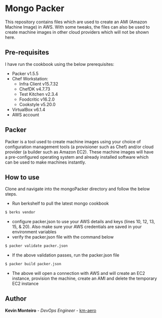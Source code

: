 # Mongo Packer
This repository contains files which are used to create an AMI (Amazon Machine Image) in AWS. With some tweaks, the files can also be used to create machine images in other cloud providers which will not be shown here.

## Pre-requisites
I have run the cookbook using the below prerequisites:
- Packer v1.5.5
- Chef Workstation:
  - Infra Client v15.7.32
  - ChefDK v4.7.73
  - Test Kitchen v2.3.4
  - Foodcritic v16.2.0
  - Cookstyle v5.20.0
- VirtualBox v6.1.4
- AWS account

## Packer
Packer is a tool used to create machine images using your choice of configuration management tools (a provisioner such as Chef) and/or cloud provider (a builder such as Amazon EC2). These machine images will have a pre-configured operating system and already installed software which can be used to make machines instantly.

## How to use
Clone and navigate into the mongoPacker directory and follow the below steps.
- Run berkshelf to pull the latest mongo cookbook
```bash
$ berks vendor
```
- configure packer.json to use your AWS details and keys (lines 10, 12, 13, 15, & 20). Also make sure your AWS credentials are saved in your environment variables
- verify the packer.json file with the command below
```bash
$ packer validate packer.json
```
- If the above validation passes, run the packer.json file
```bash
$ packer build packer.json
```
- The above will open a connection with AWS and will create an EC2 instance, provision the machine, create an AMI and delete the temporary EC2 instance

## Author
**Kevin Monteiro** - *DevOps Engineer* - [km-aero](https://github.com/km-aero)
